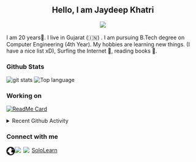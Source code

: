 <h2 align="center"> Hello, I am Jaydeep Khatri </h2>
<p align="center"><a href="https://twitter.com/intent/follow?original_referer=https%3A%2F%2Fgithub.com%2jaydeepkhatri&screen_name=Jaydeep%20Khatri" ><img src="https://img.shields.io/twitter/follow/jaydeepkhatri79?color=1DA1F2&logo=twitter&style=for-the-badge" /></a></p>

I am 20 years👨. I live in Gujarat (🇮🇳) . I am pursuing B.Tech degree on Computer Engineering (4th Year). My hobbies are learning new things. (I have a nice list xD), Surfing the Internet 🤭, reading books 🌈.

### Github Stats
<img src="https://github-readme-stats.vercel.app/api/?username=jaydeepkhatri&show_icons=true" alt="git stats">
<img src="https://github-readme-stats.vercel.app/api/top-langs/?username=code-architects&layout=compact" alt="Top language">

### Working on
[![ReadMe Card](https://github-readme-stats.vercel.app/api/pin/?username=jaydeepkhatri&repo=Vartalap)](https://github.com/jaydeepkhatri/Vartalap)


<details>
  <summary> Recent Github Activity</summary>
  <!--START_SECTION:activity-->
  
  <!--END_SECTION:activity-->
</details>

### Connect with me 
[<img align="left" width="22px" src="https://raw.githubusercontent.com/iconic/open-iconic/master/svg/globe.svg" />][website]
[<img align="left" width="22px" src="https://cdn.jsdelivr.net/npm/simple-icons@v3/icons/twitter.svg" />][twitter]
[<img align="left" width="22px" src="https://cdn.jsdelivr.net/npm/simple-icons@v3/icons/instagram.svg" />][instagram]
<a href="https://www.sololearn.com/Profile/487380"> SoloLearn </a>


[website]: https://jaydeepkhatri.me
[twitter]: https://www.twitter.com/jaydeepkhatri79
[instagram]: https://www.instagram.com/jaydeepkhatri79
